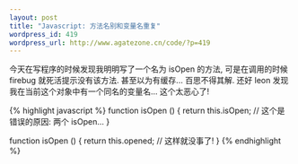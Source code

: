 ```yaml
--- 
layout: post
title: "Javascript: 方法名别和变量名重复"
wordpress_id: 419
wordpress_url: http://www.agatezone.cn/code/?p=419
---
```

今天在写程序的时候发现我明明写了一个名为 isOpen 的方法, 可是在调用的时候 firebug 就死活提示没有该方法. 甚至以为有缓存... 百思不得其解. 还好 leon 发现我在当前这个对象中有一个同名的变量名... 这个太恶心了!

{% highlight javascript %}
function isOpen () {
  return this.isOpen; // 这个是错误的原因: 两个 isOpen...
}

function isOpen () {
  return this.opened; // 这样就没事了!
}
{% endhighlight %}
